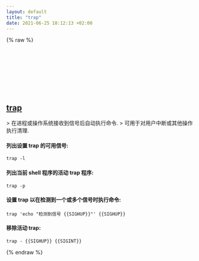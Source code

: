 ```yaml
---
layout: default
title: "trap"
date: 2021-06-25 18:12:13 +02:00
---
```

{% raw %}
<h2 id="trap">
  <a href="/zh/osx/trap.html">trap</a> <a href="#trap"><svg class="icon">
    <use href="/assets/images/unicode_sprite.svg#link" />
  </svg></a>
</h2>
> 在进程或操作系统接收到信号后自动执行命令.
> 可用于对用户中断或其他操作执行清理.

#### 列出设置 trap 的可用信号:
```shell
trap -l
```
#### 列出当前 shell 程序的活动 trap 程序:
```shell
trap -p
```
#### 设置 trap 以在检测到一个或多个信号时执行命令:
```shell
trap 'echo "检测到信号 {{SIGHUP}}"' {{SIGHUP}}
```
#### 移除活动 trap:
```shell
trap - {{SIGHUP}} {{SIGINT}}
```
{% endraw %}